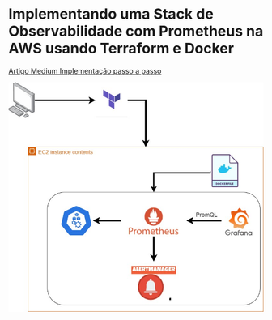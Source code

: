 # Implementando uma Stack de Observabilidade com Prometheus na AWS usando Terraform e Docker

[Artigo Medium Implementação passo a passo](https://medium.com/@joaonxavier_mnt/stack-de-observabilidade-do-prometheus-usando-terraform-e-docker-670ffbb7c3cb)



![Alt text](image.png)

